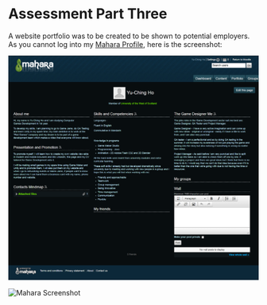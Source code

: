 # Assessment Part Three

A website portfolio was to be created to be shown to potential employers.\
As you cannot log into my [Mahara Profile](http://mahara.uws.ac.uk/user/view.php?id=19319), here is the screenshot:


<p align="center">
  <img src="https://github.com/yuchingho/university/blob/master/1)%20UWS%20First%20Year/2)%20Semester%20One%20-%20Creative%20Computing%20Profession/Assessment/3)%20Mahara/Mahara%20Screenshot.png?raw=true" alt="Mahara Screenshot"/>
</p>


![Mahara Screenshot](https://lh5.googleusercontent.com/OD9r75wcb_Ju6z65N7yvjljYNBjWDIX1vHusI5WG_w6DNTSFafMPFnUBXVVSiwizrr7Qe7VtUVeH28Lqm7kO=w1600-h768-rw)
